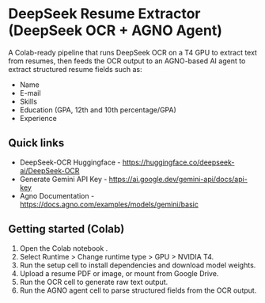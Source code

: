 # DeepSeek Resume Extractor (DeepSeek OCR + AGNO Agent)

A Colab-ready pipeline that runs DeepSeek OCR on a T4 GPU to extract text from resumes, then feeds the OCR output to an AGNO-based AI agent to extract structured resume fields such as:
- Name
- E-mail
- Skills
- Education (GPA, 12th and 10th percentage/GPA)
- Experience

## Quick links
- DeepSeek-OCR Huggingface - https://huggingface.co/deepseek-ai/DeepSeek-OCR
- Generate Gemini API Key - https://ai.google.dev/gemini-api/docs/api-key
- Agno Documentation - https://docs.agno.com/examples/models/gemini/basic

## Getting started (Colab)
1. Open the Colab notebook .
2. Select Runtime > Change runtime type > GPU > NVIDIA T4.
3. Run the setup cell to install dependencies and download model weights.
4. Upload a resume PDF or image, or mount from Google Drive.
5. Run the OCR cell to generate raw text output.
6. Run the AGNO agent cell to parse structured fields from the OCR output.

